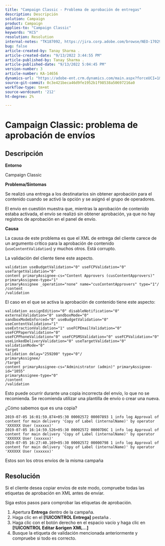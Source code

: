 ```yaml
---
title: "Campaign Classic - Problema de aprobación de entregas"
description: Descripción
solution: Campaign
product: Campaign
applies-to: "Campaign Classic"
keywords: "KCS"
resolution: Resolution
internal-notes: "TK187092, https://jira.corp.adobe.com/browse/NEO-17029"
bug: false
article-created-by: Tanay Sharma .
article-created-date: "9/13/2022 3:44:55 PM"
article-published-by: Tanay Sharma .
article-published-date: "9/13/2022 5:04:45 PM"
version-number: 3
article-number: KA-14656
dynamics-url: "https://adobe-ent.crm.dynamics.com/main.aspx?forceUCI=1&pagetype=entityrecord&etn=knowledgearticle&id=abbbd300-7b33-ed11-9db1-002248086735"
source-git-commit: 0c3e421beca46d9fe1952b1f98538a50697216a0
workflow-type: tm+mt
source-wordcount: '212'
ht-degree: 2%

---
```


# Campaign Classic: problema de aprobación de envíos

## Descripción


<b>Entorno</b>

Campaign Classic



<b>Problema/Síntomas</b>

Se realizó una entrega a los destinatarios sin obtener aprobación para el contenido cuando se activó la opción y se asignó el grupo de operadores.

El envío en cuestión muestra que, mientras la aprobación de contenido estaba activada, el envío se realizó sin obtener aprobación, ya que no hay registros de aprobación en el panel de envío.



<b>Causa</b>

La causa de este problema es que el XML de entrega del cliente carece de un argumento crítico para la aprobación de contenido (`useContentValidation`) y muchos otros. Está corrupto.

La validación del cliente tiene este aspecto.




```
validation useBudgetValidation="0" useFCPValidation="0" useTargetValidation="0"
content primaryAssignee-cs="Content Approvers (cusContentApprovers)" primaryAssignee-type="1"
primaryAssignee _operation="none" name="cusContentApprovers" type="1"/
/content
/validation
```




El caso en el que se activa la aprobación de contenido tiene este aspecto:




```
validation assignEdition="0" disableNotification="0" externalValidation="0" sandboxMode="0"
sandboxModeEnforced="0" useBudgetValidation="0" useContentValidation="1"
useExtractionValidation="1" useFCPEmailValidation="0" useFCPPaperValidation="0"
useFCPPhoneValidation="0" useFCPSMSValidation="0" useFCPValidation="0"
useLinkedDeliveryValidation="0" useTargetValidation="0" validationMode="0"
target
validation delay="259200" type="0"/
primaryAssignee/
/target
content primaryAssignee-cs="Administrator (admin)" primaryAssignee-id="1055"
primaryAssignee-type="0"
/content
/validation
```




Esto puede ocurrir durante una copia incorrecta del envío, lo que no se recomienda. Se recomienda utilizar una plantilla de envío o crear una nueva.

¿Cómo sabemos que es una copia?




```
2019-07-05 16:01:59.874+05:30 00002572 00007893 1 info log Approval of content for main delivery 'Copy of Label (internalName)' by operator 'XXXXXX User (xxxxxx)'
2019-07-05 16:14:59.526+05:30 00002572 00007D6C 1 info log Approval of content for main delivery 'Copy of Label (internalName)' by operator 'XXXXXX User (xxxxxx)'
2019-07-05 16:27:40.169+05:30 00002572 00000798 1 info log Approval of content for main delivery 'Copy of Label (internalName)' by operator 'XXXXXX User (xxxxxx)'
```




Estos son los otros envíos de la misma campaña


## Resolución


Si el cliente desea copiar envíos de este modo, compruebe todas las etiquetas de aprobación en XML antes de enviar.

Siga estos pasos para comprobar las etiquetas de aprobación.

1. Apertura <b>Entrega</b> dentro de la campaña.
2. Haga clic en el <b>[!UICONTROL Entrega]</b> pestaña .
3. Haga clic con el botón derecho en el espacio vacío y haga clic en <b>[!UICONTROL Editar &amp;origen XML...]</b>
4. Busque la etiqueta de validación mencionada anteriormente y compruebe si todo es correcto.



